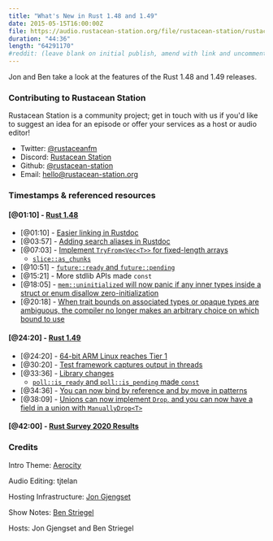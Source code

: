 ```yaml
---
title: "What's New in Rust 1.48 and 1.49"
date: 2015-05-15T16:00:00Z
file: https://audio.rustacean-station.org/file/rustacean-station/rustacean-station-e032-rust-1.48-1.49.mp3
duration: "44:36"
length: "64291170"
#reddit: (leave blank on initial publish, amend with link and uncomment this line after Reddit thread has been posted)
---
```


Jon and Ben take a look at the features of the Rust 1.48 and 1.49 releases.

<!--
The episode introduction goes here.
The first paragraph should ideally be short, and is used in various
places as a "short description" for the episode. Any subsequent
paragraphs show up as "expanded description".
-->

### Contributing to Rustacean Station

<!-- You can probably leave this as-is -->

Rustacean Station is a community project; get in touch with us if you'd like to suggest an idea for an episode or offer your services as a host or audio editor!

 - Twitter: [@rustaceanfm](https://twitter.com/rustaceanfm)
 - Discord: [Rustacean Station](https://discord.gg/cHc3Gyc)
 - Github: [@rustacean-station](https://github.com/rustacean-station/)
 - Email: [hello@rustacean-station.org](mailto:hello@rustacean-station.org)

### Timestamps & referenced resources

#### [@01:10] - [Rust 1.48](https://blog.rust-lang.org/2020/11/19/Rust-1.48.html)

 - [@01:10] - [Easier linking in Rustdoc](https://blog.rust-lang.org/2020/11/19/Rust-1.48.html#easier-linking-in-rustdoc)
 - [@03:57] - [Adding search aliases in Rustdoc](https://blog.rust-lang.org/2020/11/19/Rust-1.48.html#adding-search-aliases)
 - [@07:03] - [Implement `TryFrom<Vec<T>>` for fixed-length arrays](https://blog.rust-lang.org/2020/11/19/Rust-1.48.html#library-changes)
     - [`slice::as_chunks`](https://doc.rust-lang.org/std/primitive.slice.html#method.as_chunks)
 - [@10:51] - [`future::ready` and `future::pending`](https://doc.rust-lang.org/std/future/index.html#functions)
 - [@15:21] - More stdlib APIs made `const`
 - [@18:05] - [`mem::uninitialized` will now panic if any inner types inside a struct or enum disallow zero-initialization](https://github.com/rust-lang/rust/pull/71274/)
 - [@20:18] - [When trait bounds on associated types or opaque types are ambiguous, the compiler no longer makes an arbitrary choice on which bound to use](https://github.com/rust-lang/rust/issues/54121/)

#### [@24:20] - [Rust 1.49](https://blog.rust-lang.org/2020/12/31/Rust-1.49.0.html)

 - [@24:20] - [64-bit ARM Linux reaches Tier 1](https://blog.rust-lang.org/2020/12/31/Rust-1.49.0.html#64-bit-arm-linux-reaches-tier-1)
 - [@30:20] - [Test framework captures output in threads](https://blog.rust-lang.org/2020/12/31/Rust-1.49.0.html#test-framework-captures-output-in-threads)
 - [@33:36] - [Library changes](https://blog.rust-lang.org/2020/12/31/Rust-1.49.0.html#library-changes)
     - [`poll::is_ready` and `poll::is_pending` made `const`](https://doc.rust-lang.org/stable/std/task/enum.Poll.html#method.is_ready)
 - [@34:36] - [You can now bind by reference and by move in patterns](https://github.com/rust-lang/rust/pull/76119)
 - [@38:09] - [Unions can now implement `Drop`, and you can now have a field in a union with `ManuallyDrop<T>`](https://github.com/rust-lang/rust/pull/77547)

#### [@42:00] - [Rust Survey 2020 Results](https://blog.rust-lang.org/2020/12/16/rust-survey-2020.html)

<!--
In this section, leave timestamped notes of the form:

 - [@HH:MM:SS] - Topic at first timestamp
 - [@HH:MM:SS] - Topic at second timestamp
     - A link to additional material discussed during the preceding topic

-->

### Credits

Intro Theme: [Aerocity](https://twitter.com/AerocityMusic)

Audio Editing: tjtelan

Hosting Infrastructure: [Jon Gjengset](https://twitter.com/jonhoo/)

Show Notes: [Ben Striegel](https://twitter.com/bstrie)

Hosts: Jon Gjengset and Ben Striegel
